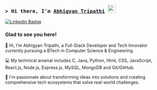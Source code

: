 ### <samp>&gt; Hi there, I'm <a href="https://github.com/Abhigyan-Tripathi001" target="_blank">Abhigyan Tripathi</a> <img src="https://media.giphy.com/media/hvRJCLFzcasrR4ia7z/giphy.gif" width="25"> </samp>


[![Linkedin Badge](https://img.shields.io/badge/-LinkedIn-0e76a8?style=flat-square&logo=Linkedin&logoColor=white)](https://linkedin.com/in/abhigyan-tripathi-819612305)

### Glad to see you here!

👋 Hi, I'm Abhigyan Tripathi, a Full-Stack Developer and Tech Innovator currently pursuing a BTech in Computer Science & Engineering.


💻 My technical arsenal includes C, Java, Python, Html, CSS, JavaScript,  React.js, Node.js, Express.js,  MySQL, MongoDB and Git/GitHub.


🚀 I'm passionate about transforming ideas into solutions and creating comprehensive tech ecosystems that solve real-world challenges.
<!--
**Abhigyan-Tripathi001/Abhigyan-Tripathi001** is a ✨ _special_ ✨ repository because its `README.md` (this file) appears on your GitHub profile.



Here are some ideas to get you started:

- 🔭 I’m currently working on ...
- 🌱 I’m currently learning ...
- 👯 I’m looking to collaborate on ...
- 🤔 I’m looking for help with ...
- 💬 Ask me about ...
- 📫 How to reach me: ...
- 😄 Pronouns: ...
- ⚡ Fun fact: ...
-->
